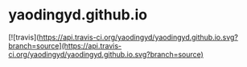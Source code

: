 # yaodingyd.github.io

[![travis](https://api.travis-ci.org/yaodingyd/yaodingyd.github.io.svg?branch=source](https://api.travis-ci.org/yaodingyd/yaodingyd.github.io.svg?branch=source)
